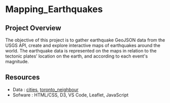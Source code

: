 # Mapping_Earthquakes

## Project Overview

The objective of this project is to gather earthquake GeoJSON data from the USGS API, create and explore interactive maps of earthquakes around the world.
The earthquake data is represented on the maps in relation to the tectonic plates’ location on the earth, and according to each event's magnitude.


## Resources

- Data : [cities](/Mapping_GeoJSON_Points/static/js/cities.js), [toronto_neighbour](/Mapping_GeoJSON_Polygons/torontoNeighborhoods.json)
- Sofware : HTML/CSS, D3, VS Code, Leaflet, JavaScript
